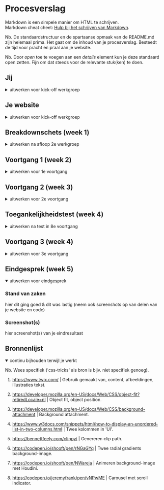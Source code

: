 # Procesverslag
Markdown is een simpele manier om HTML te schrijven.  
Markdown cheat cheet: [Hulp bij het schrijven van Markdown](https://github.com/adam-p/markdown-here/wiki/Markdown-Cheatsheet).

Nb. De standaardstructuur en de spartaanse opmaak van de README.md zijn helemaal prima. Het gaat om de inhoud van je procesverslag. Besteedt de tijd voor pracht en praal aan je website.

Nb. Door *open* toe te voegen aan een *details* element kun je deze standaard open zetten. Fijn om dat steeds voor de relevante stuk(ken) te doen.





## Jij

<details>
<summary>uitwerken voor kick-off werkgroep</summary>

### Auteur:
Danian Marengo

#### Je startniveau:
Rood. Ik kan het wel, maar doordat ik het weinig doe is het hier wat vastgeroest ik. Als het lukt is coderen stiekem wel leuk. 

#### Je focus:
Surface plane
 
</details>





## Je website

<details>
<summary>uitwerken voor kick-off werkgroep</summary>

### Je opdracht:
https://www.twix.com

#### Screenshot(s) van de eerste pagina (small screen): 
Explore Twix
<img src="images/home.jpg" width="375px" alt="Homepagina van Twix website.">

#### Screenshot(s) van de tweede pagina (small screen):
Our Story 
<img src="images/our_story.jpg" width="375px" alt="Our story pagina van Twix website.">
 
</details>



## Breakdownschets (week 1)

<details>
<summary>uitwerken na afloop 2e werkgroep</summary>

### de hele pagina: 
<img src="images/breakdown_1.jpg" width="375px" alt="breakdown van de hele pagina">

### dynamisch deel (bijv menu): 
<img src="images/breakdown_dynamisch_1.jpg" width="375px" alt="breakdown van een dynamisch deel">

### wellicht nog een dynamisch deel (bijv filter): 
<img src="images/breakdown_dynamisch_2.jpg" width="375px" alt="breakdown van nog een dynamisch deel">

</details>





## Voortgang 1 (week 2)

<details>
<summary>uitwerken voor 1e voortgang</summary>

### Stand van zaken

Op de afgelopen twee weken aan lesstof kan ik positief terugblikken. Ondanks dat ik het gevoel heb dat ik over een "oké" basis beschik
om aan de slag te gaan met mijn website, heb ik mij voorgenomen om mij vanaf de start te verdiepen in de oefeningen. Zelf toepassen is namelijk
een goede manier om een beter begrip te krijgen van de lesstof. 
 
Omdat ik mij vooral heb gericht op het begrijpen van de stof heb ik minder aandacht kunnen besteden aan mijn website zelf.

<img src="images/voortgang_screen_1.png" width="375px" alt="Voortgang 1">
 
Wel heb ik een basis van de html neergezet en heb ik een aantal algemene stijlen toegevoegd. Door mijn aandacht vooral aan de
oefeningen te besteden hoop ik dat het programmeren van de website gemakkelijker verloopt.
 
<img src="images/voortgang_screen_2.png" width="375px" alt="Voortgang 2">
 



### Agenda voor meeting
samen met je groepje opstellen

| Adam            | Coen            | Danian          | Shae       
| ---             | ---             | ---             | ---        
| Geen            | Geen            | Geen            | Geen
| bijzonderheden  | bijzonderheden  | bijzonderheden  | bijzonderheden


### Verslag van meeting
hier na afloop snel de uitkomsten van de meeting vastleggen
 
- Verstandig om de html zover mogelijk uit te werken voordat je begint aan het stijlen in css.
- Aantekeningen maken in zowel html als de css om het overzicht te behouden.
 
- Inspector via Safari, om fonts van organisaties te downloaden, vervolgens fontconverter.
 
- Parallax scrollen realiseren door "background-attachment: fixed".
 
- Codepen van de student assistenten ontvangen voor het creeëren van een hamburger menu. 
 

</details>





## Voortgang 2 (week 3)

<details>
<summary>uitwerken voor 2e voortgang</summary>

### Stand van zaken

Na drie weken is ben ik verder gegaan met het detailleren van de pagina. Zo heb ik het beeldmerk en het menu toegevoegd aan de navigatie.
Daarnaast heb de afbeelding van de twee Twix fabrieken opnieuw gepositioneerd met "Object-fit" en "object-position". Dit zorgt
ervoor de de afbeelding meeschaalt zonder dat het belangrijkste deel van de afbeelding uit het beeld verdwijnt.

 
<img src="images/voortgang_2_screen_1.png" width="375px" alt="Voortgang 2">
 
Ondanks de visuele inspector blijft het af en toe lastig om bepaalde onderdelen na te maken. Over het deel van de Twix website wat
op onderstaande afbeelding te zien is had ik zo mijn twijfels. Dankzij Sanne zijn deze twijfels omgezet tot zekerheid en hoef ik mij
geen zorgen meer te maken over het uiterlijk tijdens het stijlen. 
 
<img src="images/voortgang_2_screen_2.png" width="375px" alt="Voortgang 2">
 
Door mijn werkwijze is het zo dat de website zelf nog niet volledig is vormgegeven, wel heb ik de één van de uitkomsten van de
"voortgang 1 meeting" direct in mijn website verwerkt. Door een "background-attachment" toe te voegen aan de onderstaande afbeelding
lijkt het alsof de afbeelding op zijn plek blijft staan tijdens het scrollen. 

<img src="images/voortgang_2_screen_3.png" width="375px" alt="Voortgang 2">
 
Nu dat er een goede basis staat is het tijd om de het stijlen af te ronden zodat we ons kunnen richten op de "socials", animaties en eventuele verbeteringen
aan de Twix website zelf, zodat we volgende week iets kunnen opleveren wat niet alleen af is, maar ook precies zoals we in gedachte hadden. 


### Agenda voor meeting
samen met je groepje opstellen

| Adam            | Coen                     | Danian                  | Shae       
| ---             | ---                      | ---                     | ---        
| Uitlijning      | Search button en Footer  | Uitwerking socials      | Slider


### Verslag van meeting
hier na afloop snel de uitkomsten van de meeting vastleggen

- Het zou natuurlijk helemaal geweldig zijn als de interactieve elementen als de carousel werken, aangezien we voor surface plane hebben gekozen. Maar Sanne heeft aangegeven dat het wat dat betreft voldoende is als de blokken kunnen scrollen. 
 
- Sanne heeft een soort gelijke carousel die Shae en ik nodig hebben gemaakt voor het van Gogh museum en heeft de code daarvan gedeeld om eventueel van te kunnen leren. 

</details>





## Toegankelijkheidstest (week 4)

<details>
<summary>uitwerken na test in 8e voortgang</summary>

De toegankelijkheidstest bestond uit drie onderdelen. Hoe goed de website te bedienen is met enkel het toetsenbord, hoe goed de website te gebruiken is met een screen reader en het bedienen van de website met een visuele beperking of problemen met de motoriek. In tweetallen hebben we elkaars website getest op basis van eerder genoemde punten. 
 
 
### Bevindingen
Lijst met je bevindingen die in de test naar voren kwamen:

#### Titel eerste bevinding
Hier korte omschrijving (met indien nodig een afbeelding)

Hier een omschrijving van hoe het opgelost kan worden (met indien nodig een afbeelding)


#### Titel tweede bevinding. 
Hier korte omschrijving (met indien nodig een afbeelding)

Hier een omschrijving van hoe het opgelost kan worden (met indien nodig een afbeelding)


#### Titel volgende bevinding. 
Hier korte omschrijving (met indien nodig een afbeelding)

Hier een omschrijving van hoe het opgelost kan worden (met indien nodig een afbeelding)


#### Titel nog een bevinding. 
Hier korte omschrijving (met indien nodig een afbeelding)

Hier een omschrijving van hoe het opgelost kan worden (met indien nodig een afbeelding)

</details>





## Voortgang 3 (week 4)

<details>
<summary>uitwerken voor 3e voortgang</summary>

### Stand van zaken
hier dit ging goed & dit was lastig (neem ook screenshots op van delen van je website en code)


### Agenda voor meeting
samen met je groepje opstellen

| Adam                | Coen                 | Danian                  | Shae       
| ---                 | ---                  | ---                     | ---        
| Stijling Navigatie  | Iconen in blokken    | 'After' op de headings  | Uit en inklapbare blokken tekst


### Verslag van meeting
hier na afloop snel de uitkomsten van de meeting vastleggen

- Achteraf bleek het te zijn dat Adam zijn navigatie moeilijk te stijlen was door de nesting van zijn "ul's". Deze zaten namelijk in "li's".

- In plaats van de pijlen als afbeeldingen in de "li's" plaatsen, is het efficiënter om ::after te gebruiken.
 
- Het blijkt lastiger te zijn dan gedacht om een "clip path" op de ::after van een heading te zetten. Yunus heeft aangegeven om hier later op terug te komen.
 
- Yunus heeft de code van zijn Apple website gedeeld om te laten zien hoe hij daar de uit en inklapbare blokken tekst heeft geprogrammeerd.
 
- Mede door Yunus is het Shae daarnaast ook gelukt om de datum weer te geven op haar website. 

</details>





## Eindgesprek (week 5)

<details open>
<summary>uitwerken voor eindgesprek</summary>

### Stand van zaken
hier dit ging goed & dit was lastig (neem ook screenshots op van delen van je website en code)

### Screenshot(s)

hier screenshot(s) van je eindresultaat

</details>





## Bronnenlijst

<details open>
<summary>continu bijhouden terwijl je werkt</summary>

Nb. Wees specifiek ('css-tricks' als bron is bijv. niet specifiek genoeg).

1. https://www.twix.com/ | Gebruik gemaakt van, content, afbeeldingen, illustraties tekst.
 
2. https://developer.mozilla.org/en-US/docs/Web/CSS/object-fit?retiredLocale=nl | Object fit, object position. 
3. https://developer.mozilla.org/en-US/docs/Web/CSS/background-attachment | Background attachment.
 
4. https://www.w3docs.com/snippets/html/how-to-display-an-unordered-list-in-two-columns.html | Twee kolommen in 'Ul'.
 
5. https://bennettfeely.com/clippy/ | Genereren clip path.
 
6. https://codepen.io/shooft/pen/rNGaGYq | Twee radial gradients background-image.
7. https://codepen.io/shooft/pen/NWareja | Animeren background-image met Houdini.
8. https://codepen.io/jeremyfrank/pen/vNPwME | Carousel met scroll indicator.

</details>

